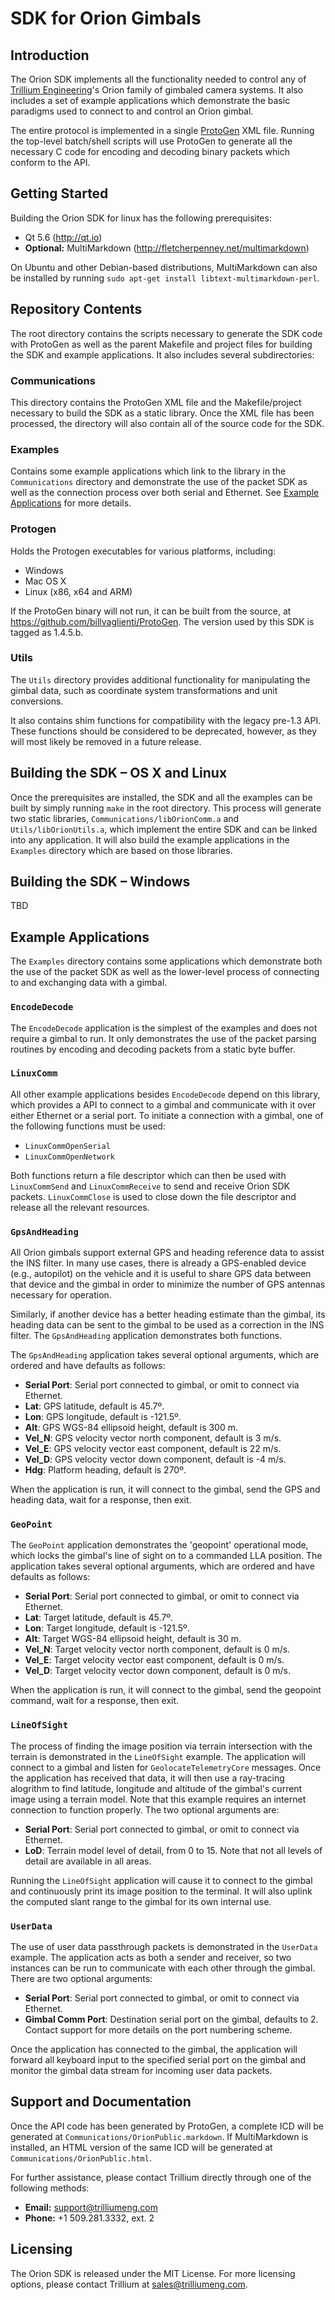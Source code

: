 # SDK for Orion Gimbals

## Introduction

The Orion SDK implements all the functionality needed to control any of [Trillium Engineering](http://www.trilliumeng.com)'s Orion family of gimbaled camera systems. It also includes a set of example applications which demonstrate the basic paradigms used to connect to and control an Orion gimbal.

The entire protocol is implemented in a single [ProtoGen](https://github.com/billvaglienti/ProtoGen) XML file. Running the top-level batch/shell scripts will use ProtoGen to generate all the necessary C code for encoding and decoding binary packets which conform to the API.

## Getting Started

Building the Orion SDK for linux has the following prerequisites:

* Qt 5.6 (<http://qt.io>)
* __Optional:__ MultiMarkdown (<http://fletcherpenney.net/multimarkdown>)

On Ubuntu and other Debian-based distributions, MultiMarkdown can also be installed by running `sudo apt-get install libtext-multimarkdown-perl`.

## Repository Contents

The root directory contains the scripts necessary to generate the SDK code with ProtoGen as well as the parent Makefile and project files for building the SDK and example applications. It also includes several subdirectories:

### Communications

This directory contains the ProtoGen XML file and the Makefile/project necessary to build the SDK as a static library. Once the XML file has been processed, the directory will also contain all of the source code for the SDK.

### Examples

Contains some example applications which link to the library in the `Communications` directory and demonstrate the use of the packet SDK as well as the connection process over both serial and Ethernet. See [Example Applications](#example-applications) for more details.

### Protogen

Holds the Protogen executables for various platforms, including:

* Windows
* Mac OS X
* Linux (x86, x64 and ARM)

If the ProtoGen binary will not run, it can be built from the source, at <https://github.com/billvaglienti/ProtoGen>. The version used by this SDK is tagged as 1.4.5.b.

### Utils

The `Utils` directory provides additional functionality for manipulating the gimbal data, such as coordinate system transformations and unit conversions.

It also contains shim functions for compatibility with the legacy pre-1.3 API. These functions should be considered to be deprecated, however, as they will most likely be removed in a future release.

## Building the SDK – OS X and Linux

Once the prerequisites are installed, the SDK and all the examples can be built by simply running `make` in the root directory. This process will generate two static libraries, `Communications/libOrionComm.a` and `Utils/libOrionUtils.a`, which implement the entire SDK and can be linked into any application. It will also build the example applications in the `Examples` directory which are based on those libraries.

## Building the SDK – Windows

TBD

## Example Applications

The `Examples` directory contains some applications which demonstrate both the use of the packet SDK as well as the lower-level process of connecting to and exchanging data with a gimbal.

### `EncodeDecode`

The `EncodeDecode` application is the simplest of the examples and does not require a gimbal to run. It only demonstrates the use of the packet parsing routines by encoding and decoding packets from a static byte buffer.

### `LinuxComm`

All other example applications besides `EncodeDecode` depend on this library, which provides a API to connect to a gimbal and communicate with it over either Ethernet or a serial port. To initiate a connection with a gimbal, one of the following functions must be used:

* `LinuxCommOpenSerial`
* `LinuxCommOpenNetwork`

Both functions return a file descriptor which can then be used with `LinuxCommSend` and `LinuxCommReceive` to send and receive Orion SDK packets. `LinuxCommClose` is used to close down the file descriptor and release all the relevant resources.

### `GpsAndHeading`

All Orion gimbals support external GPS and heading reference data to assist the INS filter. In many use cases, there is already a GPS-enabled device (e.g., autopilot) on the vehicle and it is useful to share GPS data between that device and the gimbal in order to minimize the number of GPS antennas necessary for operation.

Similarly, if another device has a better heading estimate than the gimbal, its heading data can be sent to the gimbal to be used as a correction in the INS filter. The `GpsAndHeading` application demonstrates both functions.

The `GpsAndHeading` application takes several optional arguments, which are ordered and have defaults as follows:

* __Serial Port__: Serial port connected to gimbal, or omit to connect via Ethernet.
* __Lat__: GPS latitude, default is 45.7º.
* __Lon__: GPS longitude, default is -121.5º.
* __Alt__: GPS WGS-84 ellipsoid height, default is 300 m.
* __Vel_N__: GPS velocity vector north component, default is 3 m/s.
* __Vel_E__: GPS velocity vector east component, default is 22 m/s.
* __Vel_D__: GPS velocity vector down component, default is -4 m/s.
* __Hdg__: Platform heading, default is 270º.

When the application is run, it will connect to the gimbal, send the GPS and heading data, wait for a response, then exit.

### `GeoPoint`

The `GeoPoint` application demonstrates the 'geopoint' operational mode, which locks the gimbal's line of sight on to a commanded LLA position. The application takes several optional arguments, which are ordered and have defaults as follows:

* __Serial Port__: Serial port connected to gimbal, or omit to connect via Ethernet.
* __Lat__: Target latitude, default is 45.7º.
* __Lon__: Target longitude, default is -121.5º.
* __Alt__: Target WGS-84 ellipsoid height, default is 30 m.
* __Vel_N__: Target velocity vector north component, default is 0 m/s.
* __Vel_E__: Target velocity vector east component, default is 0 m/s.
* __Vel_D__: Target velocity vector down component, default is 0 m/s.

When the application is run, it will connect to the gimbal, send the geopoint command, wait for a response, then exit.

### `LineOfSight`

The process of finding the image position via terrain intersection with the terrain is demonstrated in the `LineOfSight` example. The application will connect to a gimbal and listen for `GeolocateTelemetryCore` messages. Once the application has received that data, it will then use a ray-tracing alogrithm to find latitude, longitude and altitude of the gimbal's current image using a terrain model. Note that this example requires an internet connection to function properly. The two optional arguments are:

* __Serial Port__: Serial port connected to gimbal, or omit to connect via Ethernet.
* __LoD__: Terrain model level of detail, from 0 to 15. Note that not all levels of detail are available in all areas.

Running the `LineOfSight` application will cause it to connect to the gimbal and continuously print its image position to the terminal. It will also uplink the computed slant range to the gimbal for its own internal use.

### `UserData`

The use of user data passthrough packets is demonstrated in the `UserData` example. The application acts as both a sender and receiver, so two instances can be run to communicate with each other through the gimbal. There are two optional arguments:

* __Serial Port__: Serial port connected to gimbal, or omit to connect via Ethernet.
* __Gimbal Comm Port__: Destination serial port on the gimbal, defaults to 2. Contact support for more details on the port numbering scheme.

Once the application has connected to the gimbal, the application will forward all keyboard input to the specified serial port on the gimbal and monitor the gimbal data stream for incoming user data packets.

## Support and Documentation

Once the API code has been generated by ProtoGen, a complete ICD will be generated at `Communications/OrionPublic.markdown`. If MultiMarkdown is installed, an HTML version of the same ICD will be generated at `Communications/OrionPublic.html`.

For further assistance, please contact Trillium directly through one of the following methods:

* __Email:__ support@trilliumeng.com
* __Phone:__ +1 509.281.3332, ext. 2

## Licensing

The Orion SDK is released under the MIT License. For more licensing options, please contact Trillium at <sales@trilliumeng.com>.
